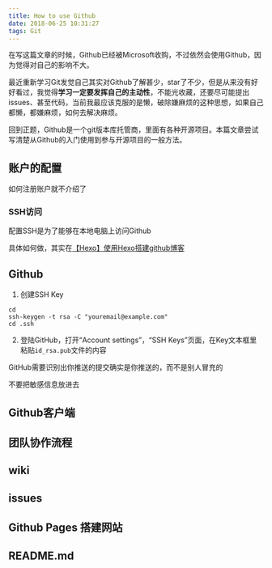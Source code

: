 ```yaml
---
title: How to use Github
date: 2018-06-25 10:31:27
tags: Git
---
```


在写这篇文章的时候，Github已经被Microsoft收购，不过依然会使用Github，因为觉得对自己的影响不大。

最近重新学习Git发觉自己其实对Github了解甚少，star了不少，但是从来没有好好看过，我觉得**学习一定要发挥自己的主动性**，不能光收藏，还要尽可能提出issues、甚至代码，当前我最应该克服的是懒，破除嫌麻烦的这种思想，如果自己都懒，都嫌麻烦，如何去解决麻烦。

回到正题，Github是一个git版本库托管商，里面有各种开源项目。本篇文章尝试写清楚从Github的入门使用到参与开源项目的一般方法。


## 账户的配置
如何注册账户就不介绍了
### SSH访问
配置SSH是为了能够在本地电脑上访问Github

具体如何做，其实在[【Hexo】使用Hexo搭建github博客]()



## Github
1. 创建SSH Key
```
cd 
ssh-keygen -t rsa -C "youremail@example.com"
cd .ssh
```

2. 登陆GitHub，打开“Account settings”，“SSH Keys”页面，在Key文本框里粘贴`id_rsa.pub`文件的内容

GitHub需要识别出你推送的提交确实是你推送的，而不是别人冒充的

不要把敏感信息放进去


## Github客户端



## 团队协作流程



## wiki





## issues





## Github Pages 搭建网站






## README.md
































